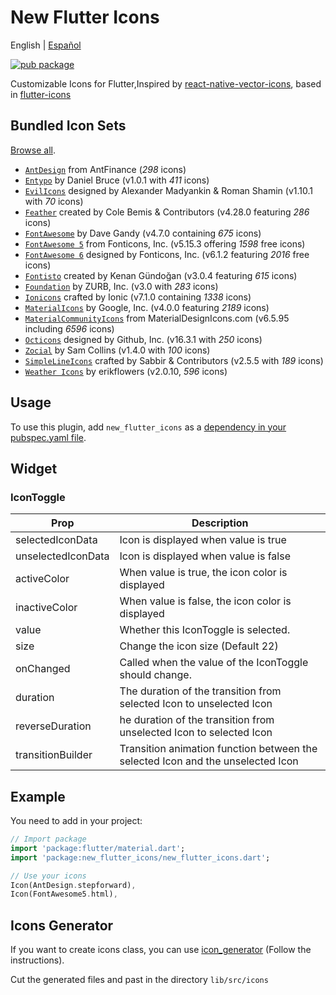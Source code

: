 # New Flutter Icons

English | [Español](./README_es-MX.md)

[![pub package](https://img.shields.io/pub/v/new_flutter_icons.svg)](https://pub.dartlang.org/packages/new_flutter_icons)

Customizable Icons for Flutter,Inspired by [react-native-vector-icons](https://github.com/oblador/react-native-vector-icons), based in [flutter-icons](https://github.com/flutter-studio/flutter-icons.git)

## Bundled Icon Sets

[Browse all](https://oblador.github.io/react-native-vector-icons/).

* [`AntDesign`](https://ant.design/) from AntFinance (*298* icons)
* [`Entypo`](https://entypo.com) by Daniel Bruce (v1.0.1 with *411* icons)
* [`EvilIcons`](https://evil-icons.io) designed by Alexander Madyankin & Roman Shamin (v1.10.1 with *70* icons)
* [`Feather`](https://feathericons.com) created by Cole Bemis & Contributors (v4.28.0 featuring *286* icons)
* [`FontAwesome`](http://fortawesome.github.io/Font-Awesome/icons) by Dave Gandy (v4.7.0 containing *675* icons)
* [`FontAwesome 5`](https://fontawesome.com/v5/icons/) from Fonticons, Inc. (v5.15.3 offering *1598* free icons)
* [`FontAwesome 6`](https://fontawesome.com) designed by Fonticons, Inc. (v6.1.2 featuring *2016* free icons)
* [`Fontisto`](https://github.com/kenangundogan/fontisto) created by Kenan Gündoğan (v3.0.4 featuring *615* icons)
* [`Foundation`](https://zurb.com/playground/foundation-icon-fonts-3) by ZURB, Inc. (v3.0 with *283* icons)
* [`Ionicons`](https://ionicons.com/) crafted by Ionic (v7.1.0 containing *1338* icons)
* [`MaterialIcons`](https://fonts.google.com/icons/) by Google, Inc. (v4.0.0 featuring *2189* icons)
* [`MaterialCommunityIcons`](https://materialdesignicons.com/) from MaterialDesignIcons.com (v6.5.95 including *6596* icons)
* [`Octicons`](https://octicons.github.com) designed by Github, Inc. (v16.3.1 with *250* icons)
* [`Zocial`](https://zocial.smcllns.com/) by Sam Collins (v1.4.0 with *100* icons)
* [`SimpleLineIcons`](https://simplelineicons.github.io/) crafted by Sabbir & Contributors (v2.5.5 with *189* icons)
* [`Weather Icons`](https://erikflowers.github.io/weather-icons/) by erikflowers (v2.0.10, *596* icons)

## Usage

To use this plugin, add `new_flutter_icons` as a [dependency in your pubspec.yaml file](https://flutter.io/platform-plugins/).

## Widget

### IconToggle

| Prop                 | Description                                                                                                                                                                               |
| -------------------- | ----------------------------------------------------------------------------------------------------------------------------------------------------------------------------------------- |
| selectedIconData  | Icon is displayed when value is true |
| unselectedIconData | Icon is displayed when value is false |
| activeColor | When value is true, the icon color is displayed |
| inactiveColor | When value is false, the icon color is displayed |
| value| Whether this IconToggle is selected. |
| size | Change the icon size (Default 22)  |
| onChanged | Called when the value of the IconToggle should change. |
| duration| The duration of the transition from selected Icon to unselected Icon |
| reverseDuration | he duration of the transition from unselected Icon to selected Icon |
| transitionBuilder | Transition animation function between the selected Icon and the unselected Icon |

## Example

You need to add in your project:

``` dart
// Import package
import 'package:flutter/material.dart';
import 'package:new_flutter_icons/new_flutter_icons.dart';

// Use your icons
Icon(AntDesign.stepforward),
Icon(FontAwesome5.html),
```

## Icons Generator

If you want to create icons class, you can use [icon_generator](https://github.com/OscarTinajero117/icons_generator) (Follow the instructions).

Cut the generated files and past in the directory `lib/src/icons`
